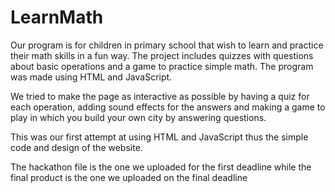 # LearnMath

Our program is for children in primary school that wish to learn and practice their math skills in a fun way. The project includes quizzes with questions about basic operations and a game to practice simple math. The program was made using HTML and JavaScript.

We tried to make the page as interactive as possible by having a quiz for each operation, adding sound effects for the answers and making a game to play in which you build your own city by answering questions.

This was our first attempt at using HTML and JavaScript thus the simple code and design of the website.

The hackathon file is the one we uploaded for the first deadline while the final product is the one we uploaded on the final deadline
